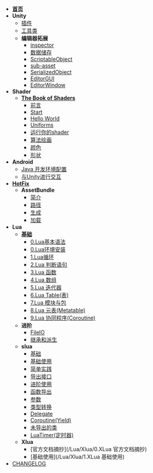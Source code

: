 * [**首页**](/README)
* **Unity**
    * [插件](/UnityNotes/Plugins)
    * [工具类](/UnityNotes/GameTool)
    * **编辑器拓展**
        * [inspector](/UnityNotes/EditorExpand/编辑器拓展_1.0_inspector)
        * [数据储存](/UnityNotes/EditorExpand/编辑器拓展_2.1_数据储存)
        * [ScriptableObject](/UnityNotes/EditorExpand/编辑器拓展_2.2_ScriptableObject)
        * [sub-asset](/UnityNotes/EditorExpand/编辑器拓展_2.3_sub-asset)
        * [SerializedObject](/UnityNotes/EditorExpand/编辑器拓展_3.0_SerializedObject)
		* [EditorGUI](/UnityNotes/EditorExpand/编辑器拓展_4.0_EditorGUI)
		* [EditorWindow](/UnityNotes/EditorExpand/编辑器拓展_5.0_EditorWindow)
* **Shader**
    * [**The Book of Shaders**](/Shader/TheBookofShaders/README.md)
        * [前言](/Shader/TheBookofShaders/TheBookOfShaders_0_前言)
        * [Start](/Shader/TheBookofShaders/TheBookOfShaders_1_Start)
        * [Hello World](/Shader/TheBookofShaders/TheBookOfShaders_2_HelloWorld)
        * [Uniforms](/Shader/TheBookofShaders/TheBookOfShaders_3_Uniforms)
        * [运行你的shader](/Shader/TheBookofShaders/TheBookOfShaders_4_运行你的shader)
        * [算法绘画](/Shader/TheBookofShaders/TheBookOfShaders_5_算法绘画)
        * [颜色](/Shader/TheBookofShaders/TheBookOfShaders_6_颜色)
        * [形状](/Shader/TheBookofShaders/TheBookOfShaders_7_形状)
* **Android**
    * [Java 开发环境配置](/Android/JavaEnvironment)
    * [与Unity进行交互](/Android/UniWithAndroid)
* **[HotFix](/HotFix/README.md)**
	* **AssetBundle**
		* [简介](/HotFix/AssetBundle/AssetBundle_0_简介)
        * [路径](/HotFix/AssetBundle/AssetBundle_0_路径)
        * [生成](/HotFix/AssetBundle/AssetBundle_1_生成)
        * [加载](/HotFix/AssetBundle/AssetBundle_2_加载)
* **Lua**
    * **[基础](/Lua/基础)**
        * [0.Lua基本语法](/Lua/基础/0.lua_基本语法)
        * [0.Lua环境安装](/Lua/基础/0.lua_环境安装)
        * [1.Lua循环](/Lua/基础/1.lua_循环)
        * [2.Lua 判断语句](/Lua/基础/2.lua_判断语句)
        * [3.Lua 函数](/Lua/基础/3.lua_函数)
        * [4.Lua 数组](/Lua/基础/4.lua_数组)
        * [5.Lua 迭代器](/Lua/基础/5.lua_迭代器)
        * [6.Lua Table(表)](/Lua/基础/6.Lua_table(表))
        * [7.Lua 模块与包](/Lua/基础/7.Lua_模块与包)
        * [8.Lua 元表(Metatable)](/Lua/基础/8.Lua_元表(Metatable))
        * [9.Lua 协同程序(Coroutine)](/Lua/基础/9.Lua_协同程序(coroutine))	
    * **进阶**
    	* [FileIO](/Lua/进阶/FileIO)
		* [继承和派生](/Lua/进阶/继承和派生)
    * **slua**
    	* [基础](/Lua/slua/0.slua_基础)
        * [基础使用](/Lua/slua/0.slua_基础使用)
        * [简单实践](/Lua/slua/0.slua_简单实践)
        * [导出接口](/Lua/slua/1.slua_导出接口)
        * [进阶使用](/Lua/slua/10.slua_进阶使用)
        * [函数导出](/Lua/slua/2.slua_函数导出)
        * [参数](/Lua/slua/3.slua_参数)
        * [类型转换](/Lua/slua/4.slua_类型转换)
        * [Delegate](/Lua/slua/5.slua_delegate)
        * [Coroutine(Yield)](/Lua/slua/6.slua_Coroutine(Yield))
        * [未导出的类](/Lua/slua/7.slua_未导出的类)
        * [LuaTimer(定时器)](/Lua/slua/8.slua_LuaTimer(定时器))	
    * **Xlua**
        * [官方文档摘抄](/Lua/Xlua/0.XLua 官方文档摘抄)
        * [基础使用](/Lua/Xlua/1.XLua 基础使用)
* [CHANGELOG](/CHANGELOG.md)
